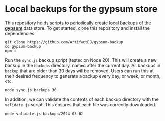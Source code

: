 # Local backups for the gypsum store

This repository holds scripts to periodically create local backups of the [**gypsum**](https://github.com/ArtifactDB/gypsum-worker) data store.
To get started, clone this repository and install the dependencies:

```shell
git clone https://github.com/ArtifactDB/gypsum-backup
cd gypsum-backup
npm i
```

Run the `sync.js` backup script (tested on Node 20).
This will create a new backup in the `backups` directory, named after the current day.
All backups in `backup` that are older than 30 days will be removed. 
Users can run this at their desired frequency to generate a backup every day, or week, or month, etc.

```shell
node sync.js backups 30
```

In addition, we can validate the contents of each backup directory with the `validate.js` script.
This ensures that each file was correctly downloaded.

```shell
node validate.js backups/2024-05-02
```
